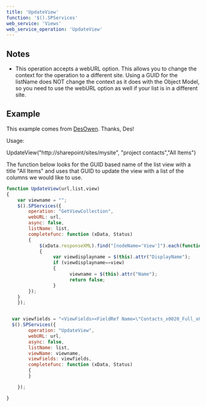```yaml
---
title: 'UpdateView'
function: '$().SPServices'
web_service: 'Views'
web_service_operation: 'UpdateView'
---
```


## Notes

* This operation accepts a webURL option. This allows you to change the context for the operation to a different site. Using a GUID for the listName does NOT change the context as it does with the Object Model, so you need to use the webURL option as well if your list is in a different site.

## Example

This example comes from [DesOwen](http://www.codeplex.com/site/users/view/DesOwen). Thanks, Des!

Usage:

UpdateView("http://sharepoint/sites/mysite", "project contacts","All Items")

The function below looks for the GUID based name of the list view with a title "All Items" and uses that GUID to update the view with a list of the columns we would like to use.

```javascript
function UpdateView(url,list,view)
{
    var viewname = "";
    $().SPServices({
        operation: "GetViewCollection",
        webURL: url,
        async: false,
        listName: list,
        completefunc: function (xData, Status)
        {
            $(xData.responseXML).find("[nodeName='View']").each(function()
            {
                 var viewdisplayname = $(this).attr("DisplayName");
                 if (viewdisplayname==view)
                 {
                       viewname = $(this).attr("Name");
                       return false;
                 }
        });
    }
    });


  var viewfields = "<ViewFields><FieldRef Name=\"Contacts_x0020_Full_x0020_Name\" /><FieldRef Name=\"Associated_x0020_With\" /><FieldRef Name=\"Contacts_x0020_Job_x0020_Title\" /><FieldRef Name=\"Email_x0020_Address\" /><FieldRef Name=\"Mobile_x0020_Telephone\" /><FieldRef Name=\"Business_x0020_Telephone\" /></ViewFields>";
  $().SPServices({
        operation: "UpdateView",
        webURL: url,
        async: false,
        listName: list,
        viewName: viewname,
        viewFields: viewfields,
        completefunc: function (xData, Status)
        {
        }

    });

}
```
